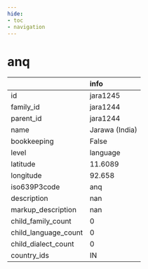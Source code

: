 ```yaml
---
hide:
- toc
- navigation
---
```

# anq
|                      | info           |
|:---------------------|:---------------|
| id                   | jara1245       |
| family_id            | jara1244       |
| parent_id            | jara1244       |
| name                 | Jarawa (India) |
| bookkeeping          | False          |
| level                | language       |
| latitude             | 11.6089        |
| longitude            | 92.658         |
| iso639P3code         | anq            |
| description          | nan            |
| markup_description   | nan            |
| child_family_count   | 0              |
| child_language_count | 0              |
| child_dialect_count  | 0              |
| country_ids          | IN             |